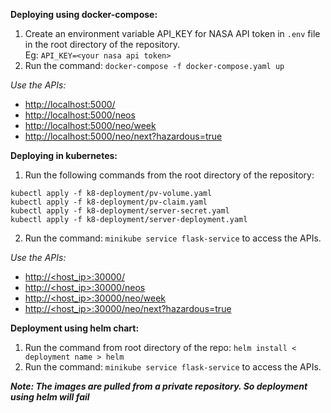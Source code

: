 
**Deploying using docker-compose:**
1. Create an environment variable API_KEY for NASA API token in `.env` file in the root directory of the repository. \
Eg: `API_KEY=<your nasa api token>`
2. Run the command: `docker-compose -f docker-compose.yaml up`

_Use the APIs:_
- [http://localhost:5000/](url)
- [http://localhost:5000/neos](url)
- [http://localhost:5000/neo/week](url)
- [http://localhost:5000/neo/next?hazardous=true](url)


**Deploying in kubernetes:**
1. Run the following commands from the root directory of the repository:
```
kubectl apply -f k8-deployment/pv-volume.yaml 
kubectl apply -f k8-deployment/pv-claim.yaml
kubectl apply -f k8-deployment/server-secret.yaml
kubectl apply -f k8-deployment/server-deployment.yaml
```
2. Run the command: `minikube service flask-service` to access the APIs.

_Use the APIs:_
- [http://<host_ip>:30000/](url)
- [http://<host_ip>:30000/neos](url)
- [http://<host_ip>:30000/neo/week](url)
- [http://<host_ip>:30000/neo/next?hazardous=true](url)


**Deployment using helm chart:**
1. Run the command from root directory of the repo: `helm install < deployment name > helm`
2. Run the command: `minikube service flask-service` to access the APIs.

**_Note: The images are pulled from a private repository. So deployment using helm will fail_**
